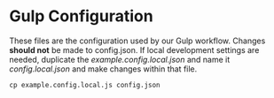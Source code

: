 # Gulp Configuration

These files are the configuration used by our Gulp workflow. Changes **should
not** be made to config.json. If local development settings are needed,
duplicate the *example.config.local.json* and name it *config.local.json* and
make changes within that file.

    cp example.config.local.js config.json

